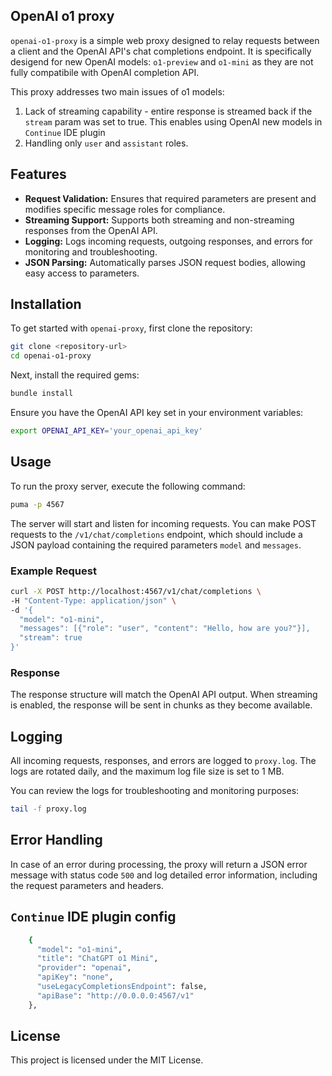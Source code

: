 ## OpenAI o1 proxy

`openai-o1-proxy` is a simple web proxy designed to relay requests between a client and the OpenAI API's chat completions endpoint. 
It is specifically desigend for new OpenAI models: `o1-preview` and `o1-mini` as they are not fully compatibile with OpenAI completion API.

This proxy addresses two main issues of o1 models:
1. Lack of streaming capability - entire response is streamed back if the `stream` param was set to true. This enables using OpenAI new models in `Continue` IDE plugin
2. Handling only `user` and `assistant` roles.

## Features

- **Request Validation:** Ensures that required parameters are present and modifies specific message roles for compliance.
- **Streaming Support:** Supports both streaming and non-streaming responses from the OpenAI API.
- **Logging:** Logs incoming requests, outgoing responses, and errors for monitoring and troubleshooting.
- **JSON Parsing:** Automatically parses JSON request bodies, allowing easy access to parameters.

## Installation

To get started with `openai-proxy`, first clone the repository:

```bash
git clone <repository-url>
cd openai-o1-proxy
```

Next, install the required gems:

```bash
bundle install
```

Ensure you have the OpenAI API key set in your environment variables:

```bash
export OPENAI_API_KEY='your_openai_api_key'
```

## Usage

To run the proxy server, execute the following command:

```bash
puma -p 4567
```

The server will start and listen for incoming requests. You can make POST requests to the `/v1/chat/completions` endpoint, which should include a JSON payload containing the required parameters `model` and `messages`.

### Example Request

```bash
curl -X POST http://localhost:4567/v1/chat/completions \
-H "Content-Type: application/json" \
-d '{
  "model": "o1-mini",
  "messages": [{"role": "user", "content": "Hello, how are you?"}],
  "stream": true
}'
```

### Response

The response structure will match the OpenAI API output. When streaming is enabled, the response will be sent in chunks as they become available.

## Logging

All incoming requests, responses, and errors are logged to `proxy.log`. The logs are rotated daily, and the maximum log file size is set to 1 MB.

You can review the logs for troubleshooting and monitoring purposes:

```bash
tail -f proxy.log
```

## Error Handling

In case of an error during processing, the proxy will return a JSON error message with status code `500` and log detailed error information, including the request parameters and headers.

## `Continue` IDE plugin config
```bash
    {
      "model": "o1-mini",
      "title": "ChatGPT o1 Mini",
      "provider": "openai",
      "apiKey": "none",
      "useLegacyCompletionsEndpoint": false,
      "apiBase": "http://0.0.0.0:4567/v1"
    },
```

## License

This project is licensed under the MIT License.
